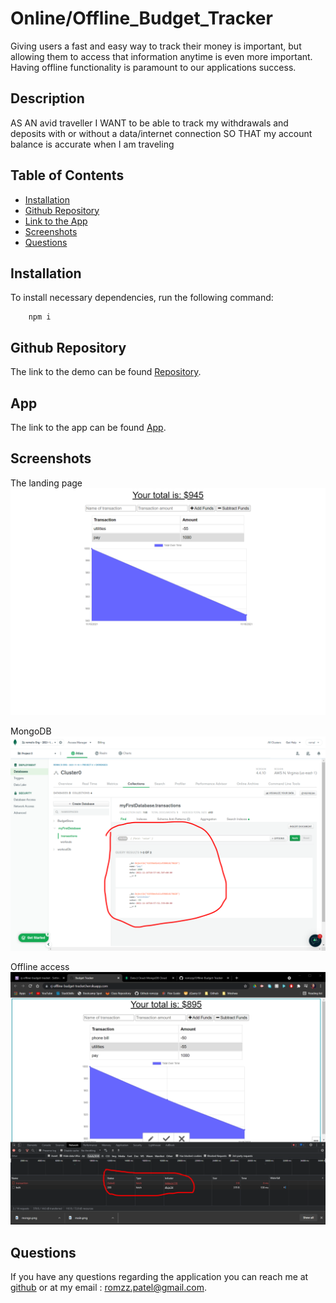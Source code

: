# Online/Offline_Budget_Tracker

Giving users a fast and easy way to track their money is important, but allowing them to access that information anytime is even more important. Having offline functionality is paramount to our applications success.

## Description

AS AN avid traveller
I WANT to be able to track my withdrawals and deposits with or without a data/internet connection
SO THAT my account balance is accurate when I am traveling

## Table of Contents

- [Installation](#installation)
- [Github Repository](#GithubRepository)
- [Link to the App](#App)
- [Screenshots](#Screenshots)
- [Questions](#questions)

## Installation

To install necessary dependencies, run the following command:

        npm i

## Github Repository

The link to the demo can be found [Repository](https://github.com/romzzp/Offline-Budget-Tracker).

## App

The link to the app can be found [App](https://rj-offline-budget-tracket.herokuapp.com/).

## Screenshots

The landing page
![alt text](./public/images/main.png)

MongoDB
![alt text](./public/images/mongo.png)

Offline access
![alt text](./public/images/offline.png)

## Questions

If you have any questions regarding the application you can reach me at [github](https://github.com/romzzp) or at my email : romzz.patel@gmail.com.
